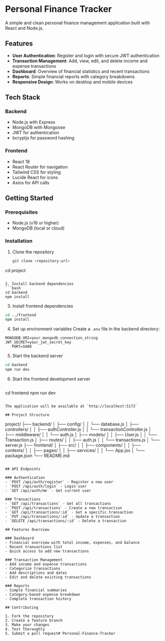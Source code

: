 # Personal Finance Tracker

A simple and clean personal finance management application built with React and Node.js.

## Features

- **User Authentication**: Register and login with secure JWT authentication
- **Transaction Management**: Add, view, edit, and delete income and expense transactions
- **Dashboard**: Overview of financial statistics and recent transactions
- **Reports**: Simple financial reports with category breakdowns
- **Responsive Design**: Works on desktop and mobile devices

## Tech Stack

### Backend
- Node.js with Express
- MongoDB with Mongoose
- JWT for authentication
- bcryptjs for password hashing

### Frontend
- React 18
- React Router for navigation
- Tailwind CSS for styling
- Lucide React for icons
- Axios for API calls

## Getting Started

### Prerequisites
- Node.js (v16 or higher)
- MongoDB (local or cloud)

### Installation

1. Clone the repository
   ```bash
   git clone <repository-url>
cd project
   ```

2. Install backend dependencies
   ```bash
cd backend
   npm install
```

3. Install frontend dependencies
```bash
cd ../frontend
npm install
```

4. Set up environment variables
   Create a `.env` file in the backend directory:
```
MONGODB_URI=your_mongodb_connection_string
JWT_SECRET=your_jwt_secret_key
   PORT=5000
```

5. Start the backend server
```bash
cd backend
npm run dev
```

6. Start the frontend development server
   ```bash
cd frontend
   npm run dev
   ```
   
The application will be available at `http://localhost:5173`

## Project Structure

```
project/
├── backend/
│   ├── config/
│   │   └── database.js
│   ├── controllers/
│   │   ├── authController.js
│   │   └── transactionController.js
│   ├── middleware/
│   │   └── auth.js
│   ├── models/
│   │   ├── User.js
│   │   └── Transaction.js
│   ├── routes/
│   │   ├── auth.js
│   │   └── transactions.js
│   └── server.js
├── frontend/
│   ├── src/
│   │   ├── components/
│   │   ├── contexts/
│   │   ├── pages/
│   │   ├── services/
│   │   └── App.jsx
│   └── package.json
└── README.md
```

## API Endpoints

### Authentication
- `POST /api/auth/register` - Register a new user
- `POST /api/auth/login` - Login user
- `GET /api/auth/me` - Get current user

### Transactions
- `GET /api/transactions` - Get all transactions
- `POST /api/transactions` - Create a new transaction
- `GET /api/transactions/:id` - Get a specific transaction
- `PUT /api/transactions/:id` - Update a transaction
- `DELETE /api/transactions/:id` - Delete a transaction

## Features Overview

### Dashboard
- Financial overview with total income, expenses, and balance
- Recent transactions list
- Quick access to add new transactions

### Transaction Management
- Add income and expense transactions
- Categorize transactions
- Add descriptions and dates
- Edit and delete existing transactions

### Reports
- Simple financial summaries
- Category-based expense breakdown
- Complete transaction history

## Contributing

1. Fork the repository
2. Create a feature branch
3. Make your changes
4. Test thoroughly
5. Submit a pull request#   P e r s o n a l - F i n a n c e - T r a c k e r  
 